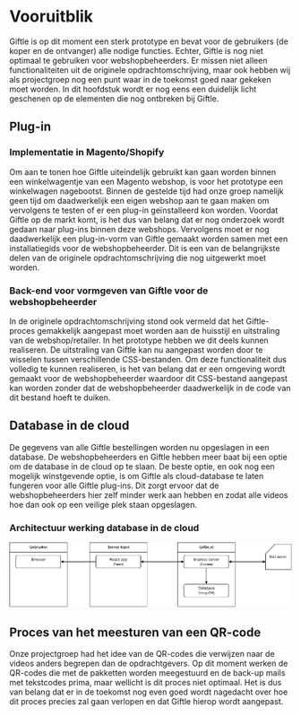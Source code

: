 # Vooruitblik

Giftle is op dit moment een sterk prototype en bevat voor de gebruikers (de koper en de ontvanger) alle nodige functies. Echter, Giftle is nog niet optimaal te gebruiken voor webshopbeheerders. Er missen niet alleen functionaliteiten uit de originele opdrachtomschrijving, maar ook hebben wij als projectgroep nog een punt waar in de toekomst goed naar gekeken moet worden. In dit hoofdstuk wordt er nog eens een duidelijk licht geschenen op de elementen die nog ontbreken bij Giftle.

## Plug-in

### Implementatie in Magento/Shopify

Om aan te tonen hoe Giftle uiteindelijk gebruikt kan gaan worden binnen een winkelwagentje van een Magento webshop, is voor het prototype een winkelwagen nagebootst. Binnen de gestelde tijd had onze groep namelijk geen tijd om daadwerkelijk een eigen webshop aan te gaan maken om vervolgens te testen of er een plug-in geïnstalleerd kon worden. Voordat Giftle op de markt komt, is het dus van belang dat er nog onderzoek wordt gedaan naar plug-ins binnen deze webshops. Vervolgens moet er nog daadwerkelijk een plug-in-vorm van Giftle gemaakt worden samen met een installatiegids voor de webshopbeheerder. Dit is een van de belangrijkste delen van de originele opdrachtomschrijving die nog uitgewerkt moet worden.

### Back-end voor vormgeven van Giftle voor de webshopbeheerder

In de originele opdrachtomschrijving stond ook vermeld dat het Giftle-proces gemakkelijk aangepast moet worden aan de huisstijl en uitstraling van de webshop/retailer. In het prototype hebben we dit deels kunnen realiseren. De uitstraling van Giftle kan nu aangepast worden door te wisselen tussen verschillende CSS-bestanden. Om deze functionaliteit dus volledig te kunnen realiseren, is het van belang dat er een omgeving wordt gemaakt voor de webshopbeheerder waardoor dit CSS-bestand aangepast kan worden zonder dat de webshopbeheerder daadwerkelijk in de code van dit bestand hoeft te duiken. 

## Database in de cloud
De gegevens van alle Giftle bestellingen worden nu opgeslagen in een database. De webshopbeheerders en Giftle hebben meer baat bij een optie om de database in de cloud op te slaan. De beste optie, en ook nog een mogelijk winstgevende optie, is om Giftle als cloud-database te laten fungeren voor alle Giftle plug-ins. Dit zorgt ervoor dat de webshopbeheerders hier zelf minder werk aan hebben en zodat alle videos hoe dan ook op een veilige plek staan opgeslagen.

### Architectuur werking database in de cloud

![Cloud infrastructure architecture](assets/infrastructure_architecture/Cloud_infrastructure_architecture.png "Cloud infrastructure architecture")

## Proces van het meesturen van een QR-code

Onze projectgroep had het idee van de QR-codes die verwijzen naar de videos anders begrepen dan de opdrachtgevers. Op dit moment werken de QR-codes die met de pakketten worden meegestuurd en de back-up mails met tekstcodes prima, maar wellicht is dit proces niet optimaal. Het is dus van belang dat er in de toekomst nog even goed wordt nagedacht over hoe dit proces precies zal gaan verlopen en dat Giftle hierop wordt aangepast.
